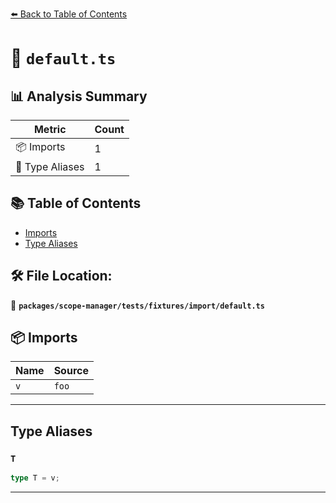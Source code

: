 [⬅️ Back to Table of Contents](../../../../../index.md)

# 📄 `default.ts`

## 📊 Analysis Summary

| Metric | Count |
|--------|-------|
| 📦 Imports | 1 |
| 📑 Type Aliases | 1 |

## 📚 Table of Contents

- [Imports](#imports)
- [Type Aliases](#type-aliases)

## 🛠️ File Location:
📂 **`packages/scope-manager/tests/fixtures/import/default.ts`**

## 📦 Imports

| Name | Source |
|------|--------|
| `v` | `foo` |


---

## Type Aliases

### `T`

```ts
type T = v;
```


---